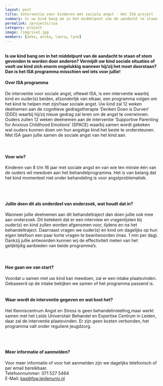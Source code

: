 ```yaml
---
layout: post
title: Interventie voor kinderen met sociale angst - Het ISA project
summary: Is uw kind bang om in het middelpunt van de aandacht te staan of stom gevonden te worden door anderen? Vermijdt uw kind sociale situaties of voelt uw kind zich enorm ongelukkig wanneer hij/zij het moet doorstaan? Dan is het ISA programma misschien wel iets voor jullie
permalink: /projects/isa
category: project
image: /img/isa1.jpg
members: [anke, anika, laura, lynn]
---
```




<br>
<b>Is uw kind bang om in het middelpunt van de aandacht te staan of stom gevonden te worden door anderen? Vermijdt uw kind sociale situaties of voelt uw kind zich enorm ongelukkig wanneer hij/zij het moet doorstaan? Dan is het ISA programma misschien wel iets voor jullie! </b>

<br>

#### Over ISA programma
De interventie voor sociale angst, oftewel ISA, is een interventie waarbij kind en ouder(s) beiden, afzonderlijk van elkaar, een programma volgen om het kind te helpen met zijn/haar sociale angst. Uw kind zal 12 weken deelnemen aan de cognitieve gedragstherapie ‘Denken Doen is Durven’ (DDD) waarbij hij/zij nieuw gedrag zal leren om de angst te overwinnen. Ouders zullen 12 weken deelnemen aan de interventie ‘Supportive Parenting for Anxious Childhood Emotions’ (SPACE) waarbij samen wordt gekeken wat ouders kunnen doen om hun angstige kind het beste te ondersteunen. Met ISA gaan jullie samen de sociale angst van het kind aan.  
<br>
<br>

#### Voor wie?
Kinderen van 8 t/m 16 jaar met sociale angst en van wie ten minste één van de ouders wil meedoen aan het behandelprogramma. Het is van belang dat het kind momenteel niet onder behandeling is voor angstproblematiek.

<br>
<br>

#### Jullie doen dit als onderdeel van onderzoek, wat houdt dat in? 
Wanneer jullie deelnemen aan dit behandeltraject dan doen jullie ook mee aan onderzoek. Dit betekent dat er een interview en vragenlijsten bij ouder(s) en kind zullen worden afgenomen voor, tijdens en na het behandeltraject. Daarnaast vragen we ouder(s) en kind om dagelijks op hun eigen telefoon een paar korte vragen te beantwoorden (max. 1 min per dag). Dankzij jullie antwoorden kunnen wij de effectiviteit meten van het gelijktijdig aanbieden van beide programma’s.  
 <br>
 <br>

 
#### Hoe gaan we van start? 
Voordat u samen met uw kind kan meedoen, zal er een intake plaatsvinden. Gebaseerd op de intake bekijken we samen of het programma passend is.
<br>
<br>


#### Waar wordt de interventie gegeven en wat kost het? 
Het Kenniscentrum Angst en Stress is geen behandelinstelling,maar werkt samen met het Leids Universitair Behandel en Expertise Centrum in Leiden, daar zal de interventie plaatsvinden. Er zijn geen kosten verbonden, het programma valt onder reguliere jeugdzorg. 

<br>
<br> 


#### Meer informatie of aanmelden? 
Voor meer informatie of voor het aanmelden zijn we dagelijks telefonisch of per email bereikbaar.  
Telefoonnummer: 071 527 5464  
E-Mail: kas@fsw.leidenuniv.nl

